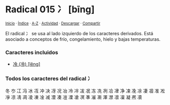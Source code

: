 # Radical 015 冫 [bīng]
<sup>[Inicio](../index.md) · [Índice](../indices/radicales-chinos.md) · [A-Z](../indices/alfabetico.md) · [Actividad](../indices/actividad.md) · <a href="../indices/radical-015.html" download="jucardus-radical-015.html">Descargar</a> · [Compartir](https://x.com/intent/tweet?text=El%20radical%20chino%2015%20%E5%86%AB%20%5Bb%C4%ABng%5D%2C%20con%20notas%2C%20caracteres%20incluidos%20y%20derivados%2C%20y%20enlace%20para%20descarga.%0A%E2%86%92%20https%3A%2F%2Fjucardus.github.io%2Findices%2Fradical-015.html%0A%0A%23indcs_jucardus%20%23rdcls_jucardus%0A%40jucardus)</sup>

El radical 冫 se usa al lado izquierdo de los caracteres derivados. Está asociado a conceptos de frío, congelamiento, hielo y bajas temperaturas.

### Caracteres incluidos

* [冷 (冷) [lěng]](../contenido/l/e/n/leng3-20919.md)

### Todos los caracteres del radical 冫

冬 冭 冮 冯 冰 冱 冲 决 冴 况 冶 冷 冸 冹 冺 冻 冼 冽 冾 冿 净 凁 凂 凃 凄 凅 准 凇 凈 凉 凊 凋 凌 凍 凎 减 凐 凑 凒 凓 凔 凕 凖 凗 凘 凙 凚 凛 凜 凝 凞 凟
